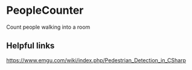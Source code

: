 # PeopleCounter
Count people walking into a room


## Helpful links
https://www.emgu.com/wiki/index.php/Pedestrian_Detection_in_CSharp
